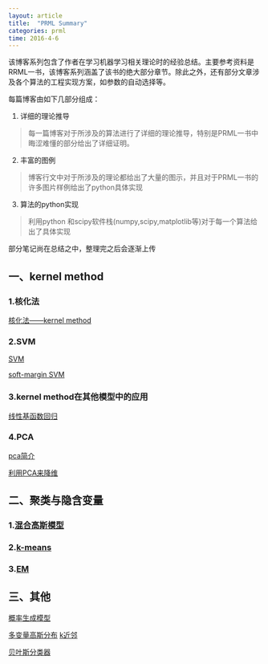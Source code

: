 ```yaml
---
layout: article
title:  "PRML Summary"
categories: prml
time: 2016-4-6
---
```


该博客系列包含了作者在学习机器学习相关理论时的经验总结。主要参考资料是RRML一书，该博客系列涵盖了该书的绝大部分章节。除此之外，还有部分文章涉及各个算法的工程实现方案，如参数的自动选择等。

每篇博客由如下几部分组成：

1. 详细的理论推导
> 每一篇博客对于所涉及的算法进行了详细的理论推导，特别是PRML一书中晦涩难懂的部分给出了详细证明。

2. 丰富的图例 
> 博客行文中对于所涉及的理论都给出了大量的图示，并且对于PRML一书的许多图片样例给出了python具体实现

3. 算法的python实现
> 利用python 和scipy软件栈(numpy,scipy,matplotlib等)对于每一个算法给出了具体实现


部分笔记尚在总结之中，整理完之后会逐渐上传
 

## 一、kernel method
### 1.核化法

[核化法——kernel method](http://pythonforprml.github.io/prml/Kernel-Method-(Part-1)/)

### 2.SVM

[SVM](http://pythonforprml.github.io/prml/svm/)

[soft-margin SVM](http://pythonforprml.github.io/prml/soft-margin-svm/)

### 3.kernel method在其他模型中的应用

[线性基函数回归](http://pythonforprml.github.io/prml/linear-model-and-kernel-method/)

### 4.PCA

[pca简介](http://pythonforprml.github.io/prml/introduction-to-pca/)

[利用PCA来降维](http://pythonforprml.github.io/prml/pca-dimension-reduction/)

## 二、聚类与隐含变量

### 1.[混合高斯模型](http://pythonforprml.github.io/prml/mixture-gaussian/)

### 2.[k-means](http://pythonforprml.github.io/prml/K-Means/)

### 3.[EM](http://pythonforprml.github.io/prml/EM/)


## 三、其他
[概率生成模型](http://pythonforprml.github.io/prml/4.2-Probabilistic-Generative-Models/)

[多变量高斯分布](http://pythonforprml.github.io/prml/Multivariate-normal-distribution/)
[k近邻](http://pythonforprml.github.io/prml/K-nearest-neighbors/)

[贝叶斯分类器](http://pythonforprml.github.io/prml/Bayesian_classifier/)


